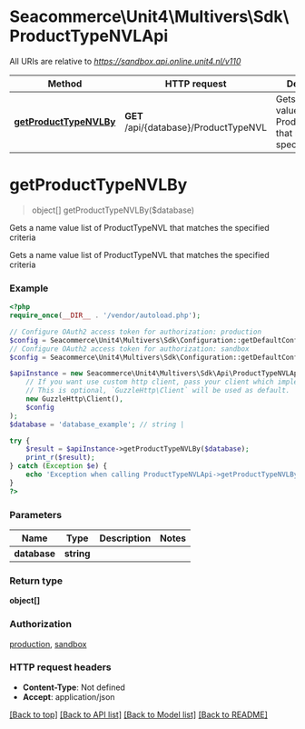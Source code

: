 # Seacommerce\Unit4\Multivers\Sdk\ProductTypeNVLApi

All URIs are relative to *https://sandbox.api.online.unit4.nl/v110*

Method | HTTP request | Description
------------- | ------------- | -------------
[**getProductTypeNVLBy**](ProductTypeNVLApi.md#getProductTypeNVLBy) | **GET** /api/{database}/ProductTypeNVL | Gets a name value list of ProductTypeNVL that matches the specified criteria


# **getProductTypeNVLBy**
> object[] getProductTypeNVLBy($database)

Gets a name value list of ProductTypeNVL that matches the specified criteria

Gets a name value list of ProductTypeNVL that matches the specified criteria

### Example
```php
<?php
require_once(__DIR__ . '/vendor/autoload.php');

// Configure OAuth2 access token for authorization: production
$config = Seacommerce\Unit4\Multivers\Sdk\Configuration::getDefaultConfiguration()->setAccessToken('YOUR_ACCESS_TOKEN');
// Configure OAuth2 access token for authorization: sandbox
$config = Seacommerce\Unit4\Multivers\Sdk\Configuration::getDefaultConfiguration()->setAccessToken('YOUR_ACCESS_TOKEN');

$apiInstance = new Seacommerce\Unit4\Multivers\Sdk\Api\ProductTypeNVLApi(
    // If you want use custom http client, pass your client which implements `GuzzleHttp\ClientInterface`.
    // This is optional, `GuzzleHttp\Client` will be used as default.
    new GuzzleHttp\Client(),
    $config
);
$database = 'database_example'; // string | 

try {
    $result = $apiInstance->getProductTypeNVLBy($database);
    print_r($result);
} catch (Exception $e) {
    echo 'Exception when calling ProductTypeNVLApi->getProductTypeNVLBy: ', $e->getMessage(), PHP_EOL;
}
?>
```

### Parameters

Name | Type | Description  | Notes
------------- | ------------- | ------------- | -------------
 **database** | **string**|  |

### Return type

**object[]**

### Authorization

[production](../../README.md#production), [sandbox](../../README.md#sandbox)

### HTTP request headers

 - **Content-Type**: Not defined
 - **Accept**: application/json

[[Back to top]](#) [[Back to API list]](../../README.md#documentation-for-api-endpoints) [[Back to Model list]](../../README.md#documentation-for-models) [[Back to README]](../../README.md)


